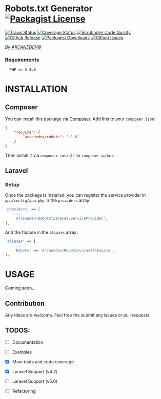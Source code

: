 Robots.txt Generator [![Packagist License](http://img.shields.io/packagist/l/arcanedev/robots.svg?style=flat-square)](https://github.com/ARCANEDEV/Robots/blob/master/LICENSE)
==============
[![Travis Status](http://img.shields.io/travis/ARCANEDEV/Robots.svg?style=flat-square)](https://travis-ci.org/ARCANEDEV/Robots)
[![Coverage Status](https://img.shields.io/scrutinizer/coverage/g/ARCANEDEV/Robots.svg?style=flat-square)](https://scrutinizer-ci.com/g/ARCANEDEV/Robots/?branch=master)
[![Scrutinizer Code Quality](https://img.shields.io/scrutinizer/g/ARCANEDEV/Robots.svg?style=flat-square)](https://scrutinizer-ci.com/g/ARCANEDEV/Robots/?branch=master)
[![Github Release](http://img.shields.io/github/release/ARCANEDEV/Robots.svg?style=flat-square)](https://github.com/ARCANEDEV/Robots/releases)
[![Packagist Downloads](https://img.shields.io/packagist/dt/arcanedev/robots.svg?style=flat-square)](https://packagist.org/packages/arcanedev/robots)
[![Github Issues](http://img.shields.io/github/issues/ARCANEDEV/Robots.svg?style=flat-square)](https://github.com/ARCANEDEV/Robots/issues)

*By [ARCANEDEV&copy;](http://www.arcanedev.net/)*

### Requirements
    
    - PHP >= 5.4.0

# INSTALLATION

## Composer
You can install this package via [Composer](http://getcomposer.org/). Add this to your `composer.json` :

```json
{
    "require": {
        "arcanedev/robots": "~1.0"
    }
}
```    

Then install it via `composer install` or `composer update`.

## Laravel

### Setup
Once the package is installed, you can register the service provider in `app/config/app.php` in the `providers` array:

```php
'providers' => [
    ...
    'Arcanedev\Robots\Laravel\ServiceProvider',
],
```

And the facade in the `aliases` array:

```php
'aliases' => [
    ...
    'Robots' => 'Arcanedev\Robots\Laravel\Facade',
],
```

# USAGE

Coming soon...

## Contribution

Any ideas are welcome. Feel free the submit any issues or pull requests.

## TODOS:

  - [ ] Documentation
  - [ ] Examples
  - [x] More tests and code coverage
  - [x] Laravel Support (v4.2)
  - [ ] Laravel Support (v5.0)
  - [ ] Refactoring
  